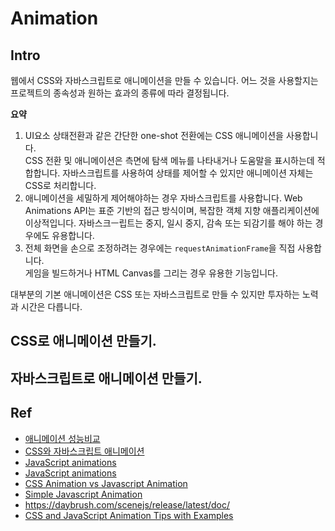 # Animation

## Intro
웹에서 CSS와 자바스크립트로 애니메이션을 만들 수 있습니다. 어느 것을 사용할지는 프로젝트의 종속성과 원하는 효과의 종류에 따라 결정됩니다.

**요약**
1. UI요소 상태전환과 같은 간단한 one-shot 전환에는 CSS 애니메이션을 사용합니다.  
CSS 전환 및 애니메이션은 측면에 탐색 메뉴를 나타내거나 도움말을 표시하는데 적합합니다. 자바스크립트를 사용하여 상태를 제어할 수 있지만 애니메이션 자체는 CSS로 처리합니다.
2. 애니메이션을 세밀하게 제어해야하는 경우 자바스크립트를 사용합니다.
Web Animations API는 표준 기반의 접근 방식이며, 복잡한 객체 지향 애플리케이션에 이상적입니다. 자바스크ㅡ립트는 중지, 일시 중지, 감속 또는 되감기를 해야 하는 경우에도 유용합니다.  
3. 전체 화면을 손으로 조정하려는 경우에는 `requestAnimationFrame`을 직접 사용합니다.  
게임을 빌드하거나 HTML Canvas를 그리는 경우 유용한 기능입니다.

대부분의 기본 애니메이션은 CSS 또는 자바스크립트로 만들 수 있지만 투자하는 노력과 시간은 다릅니다.


## CSS로 애니메이션 만들기.


## 자바스크립트로 애니메이션 만들기.




## Ref
- [애니메이션 성능비교](https://developers.google.com/web/fundamentals/design-and-ux/animations/animations-and-performance?hl=ko#css-vs-javascript-performance)
- [CSS와 자바스크립트 애니메이션](https://developers.google.com/web/fundamentals/design-and-ux/animations/css-vs-javascript?hl=ko)
- [JavaScript animations](https://javascript.info/js-animation)
- [JavaScript animations](https://www.tutorialspoint.com/javascript/javascript_animation.htm)
- [CSS Animation vs Javascript Animation](https://frontdev.tistory.com/entry/Animation-CSS-Animation-vs-Javascript-Animation)
- [Simple Javascript Animation](https://medium.com/allenhwkim/animate-with-javascript-eef772f1f3f3)
- https://daybrush.com/scenejs/release/latest/doc/
- [CSS and JavaScript Animation Tips with Examples](https://levelup.gitconnected.com/css-and-javascript-animation-tips-with-an-example-in-angular-678246901752)